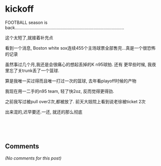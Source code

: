 # kickoff

<div id="msgcns!9884D0A402622CB2!4266" class="bvMsg"><p>FOOTBALL season is back......................................................................................... 
<p>这个太短了,就接着补充点
<p>看到一个消息, Boston white sox连续455个主场球票全部售完...真是一个很恐怖的记录
<p>虽然事过几个月,我还是会很痛心的想起丢掉的K n95球拍. 还有 更早些时候, 我夜里忘了关trunk丢了一个篮球.
<p>算是我唯一买过得而且唯一打过一次的篮球, 去年看playoff时候的产物
<p>我现在用一二手的n95 team, 轻了快2oz, 反而觉得更得劲. 
<p>之前我写过被pull over2次,都被放了. 前天大妓院上看到说老徐被ticket 2次
<p>出来混的,迟早要还.一还, 就还的那么彻底
<p> 
<p> </div>

## Comments

*(No comments for this post)*
